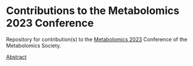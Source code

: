 # Contributions to the Metabolomics 2023 Conference

Repository for contribution(s) to the [Metabolomics
2023](https://metabolomics2023.org/) Conference of the Metabolomics Society.

[Abstract](abstract.md)
